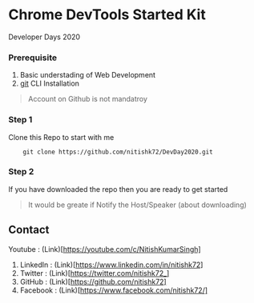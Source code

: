 # Chrome DevTools Started Kit

Developer Days 2020

### Prerequisite

1. Basic understading of Web Development
2. [git](https://git-scm.com/download/win) CLI Installation

> Account on Github is not mandatroy

### Step 1

Clone this Repo to start with me

```
    git clone https://github.com/nitishk72/DevDay2020.git

```

### Step 2

If you have downloaded the repo then you are ready to get started

> It would be greate if Notify the Host/Speaker (about downloading)



## Contact

Youtube : (Link)[https://youtube.com/c/NitishKumarSingh]

1. LinkedIn : (Link)[https://www.linkedin.com/in/nitishk72]
2. Twitter : (Link)[https://twitter.com/nitishk72_]
3. GitHub : (Link)[https://github.com/nitishk72]
4. Facebook : (Link)[https://www.facebook.com/nitishk72/]